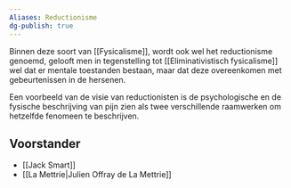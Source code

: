 ```yaml
---
Aliases: Reductionisme
dg-publish: true
---
```


Binnen deze soort van [[Fysicalisme]], wordt ook wel het reductionisme genoemd, gelooft men in tegenstelling tot [[Eliminativistisch fysicalisme]] wel dat er mentale toestanden bestaan, maar dat deze overeenkomen met gebeurtenissen in de hersenen. 

Een voorbeeld van de visie van reductionisten is de psychologische en de fysische beschrijving van pijn zien als twee verschillende raamwerken om hetzelfde fenomeen te beschrijven.

## Voorstander
- [[Jack Smart]]
- [[La Mettrie|Julien Offray de La Mettrie]] 